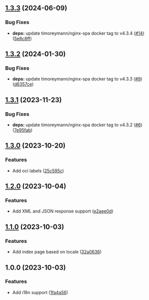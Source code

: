 ## [1.3.3](https://github.com/timo-reymann/nereide/compare/1.3.2...1.3.3) (2024-06-09)


### Bug Fixes

* **deps:** update timoreymann/nginx-spa docker tag to v4.3.4 ([#14](https://github.com/timo-reymann/nereide/issues/14)) ([5e8c8ff](https://github.com/timo-reymann/nereide/commit/5e8c8ff711af0764f9bcddb670115ee6490add72))

## [1.3.2](https://github.com/timo-reymann/nereide/compare/1.3.1...1.3.2) (2024-01-30)


### Bug Fixes

* **deps:** update timoreymann/nginx-spa docker tag to v4.3.3 ([#9](https://github.com/timo-reymann/nereide/issues/9)) ([d6357ce](https://github.com/timo-reymann/nereide/commit/d6357cefe225d9116600bab6e571e3050a3aae5f))

## [1.3.1](https://github.com/timo-reymann/nereide/compare/1.3.0...1.3.1) (2023-11-23)


### Bug Fixes

* **deps:** update timoreymann/nginx-spa docker tag to v4.3.2 ([#6](https://github.com/timo-reymann/nereide/issues/6)) ([7e95fab](https://github.com/timo-reymann/nereide/commit/7e95fabdbd284131c326b7c843c957b5d9d761a0))

## [1.3.0](https://github.com/timo-reymann/nereide/compare/1.2.0...1.3.0) (2023-10-20)


### Features

* Add oci labels ([25c595c](https://github.com/timo-reymann/nereide/commit/25c595cbb787418c9002fff9b177e9d355ab5d46))

## [1.2.0](https://github.com/timo-reymann/nereide/compare/1.1.0...1.2.0) (2023-10-04)


### Features

* Add XML and JSON response support ([e2aee0d](https://github.com/timo-reymann/nereide/commit/e2aee0d6879b9ca8d563aa1e70ebbb9174e8f232))

## [1.1.0](https://github.com/timo-reymann/nereide/compare/1.0.0...1.1.0) (2023-10-03)


### Features

* Add index page based on locale ([32a0636](https://github.com/timo-reymann/nereide/commit/32a0636802e11923d391d56f5c7b51e4f5ab641e))

## 1.0.0 (2023-10-03)


### Features

* Add i18n support ([1fa4a56](https://github.com/timo-reymann/nereide/commit/1fa4a5693382059a3eccd8f02041fa0a80e5681a))
